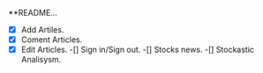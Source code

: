 **README...

-[x] Add Artiles.
-[x] Coment Articles.
-[x] Edit Articles.
-[] Sign in/Sign out.
-[] Stocks news.
-[] Stockastic Analisysm.